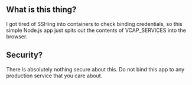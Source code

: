 ## What is this thing?

I got tired of SSHing into containers to check binding credentials, so this simple Node.js app just spits out the contents of VCAP_SERVICES into the browser.

## Security?

There is absolutely nothing secure about this. Do not bind this app to any production service that you care about.
